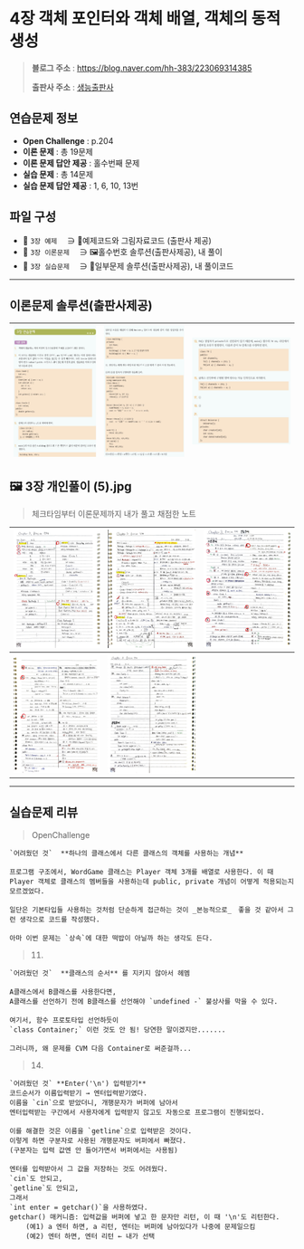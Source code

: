 # 4장 객체 포인터와 객체 배열, 객체의 동적 생성
> **블로그 주소** : https://blog.naver.com/hh-383/223069314385
> 
> **출판사 주소** : [생능출판사](https://www.booksr.co.kr/product/%eb%aa%85%ed%92%88-c-programming%ea%b0%9c%ec%a0%95%ed%8c%90/)


## 연습문제 정보
* **Open Challenge** : p.204
* **이론 문제** : 총 19문제
* **이론 문제 답안 제공** : 홀수번째 문제
* **실습 문제** : 총 14문제
* **실습 문제 답안 제공** : 1, 6, 10, 13번


## 파일 구성
* 📁 `3장 예제` 　∋ 📄예제코드와 그림자료코드 (출판사 제공)
* 📁 `3장 이론문제` 　∋ 🖼️홀수번호 솔루션(출판사제공), 내 풀이
* 📁 `3장 실습문제` 　∋ 📄일부문제 솔루션(출판사제공), 내 풀이코드

---

## 이론문제 솔루션(출판사제공)
| ![sol1](https://github.com/learner-nosilv/learning-Cpp/blob/master/%EB%AA%85%ED%92%88Cpp/03%EC%9E%A5%20%ED%81%B4%EB%9E%98%EC%8A%A4%EC%99%80%20%EA%B0%9D%EC%B2%B4/3%EC%9E%A5%20%EC%9D%B4%EB%A1%A0%EB%AC%B8%EC%A0%9C/3%EC%9E%A5%20%EC%9D%B4%EB%A1%A0%EB%AC%B8%EC%A0%9C%20%ED%99%80%EC%88%98%EB%B2%88%ED%98%B8%20%EC%A0%95%EB%8B%B5%20(1).jpg) | ![sol2](https://github.com/learner-nosilv/learning-Cpp/blob/master/%EB%AA%85%ED%92%88Cpp/03%EC%9E%A5%20%ED%81%B4%EB%9E%98%EC%8A%A4%EC%99%80%20%EA%B0%9D%EC%B2%B4/3%EC%9E%A5%20%EC%9D%B4%EB%A1%A0%EB%AC%B8%EC%A0%9C/3%EC%9E%A5%20%EC%9D%B4%EB%A1%A0%EB%AC%B8%EC%A0%9C%20%ED%99%80%EC%88%98%EB%B2%88%ED%98%B8%20%EC%A0%95%EB%8B%B5%20(2).jpg) | ![sol3](https://github.com/learner-nosilv/learning-Cpp/blob/master/%EB%AA%85%ED%92%88Cpp/03%EC%9E%A5%20%ED%81%B4%EB%9E%98%EC%8A%A4%EC%99%80%20%EA%B0%9D%EC%B2%B4/3%EC%9E%A5%20%EC%9D%B4%EB%A1%A0%EB%AC%B8%EC%A0%9C/3%EC%9E%A5%20%EC%9D%B4%EB%A1%A0%EB%AC%B8%EC%A0%9C%20%ED%99%80%EC%88%98%EB%B2%88%ED%98%B8%20%EC%A0%95%EB%8B%B5%20(3).jpg) |
| --  | -- | -- |


## 🖼️ 3장 개인풀이 (5).jpg
>체크타임부터 이론문제까지 내가 풀고 채점한 노트

| ![1](https://github.com/learner-nosilv/learning-Cpp/blob/master/%EB%AA%85%ED%92%88Cpp/03%EC%9E%A5%20%ED%81%B4%EB%9E%98%EC%8A%A4%EC%99%80%20%EA%B0%9D%EC%B2%B4/3%EC%9E%A5%20%EC%9D%B4%EB%A1%A0%EB%AC%B8%EC%A0%9C/3%EC%9E%A5%20%EA%B0%9C%EC%9D%B8%ED%92%80%EC%9D%B4%20(1).jpg) | ![2](https://github.com/learner-nosilv/learning-Cpp/blob/master/%EB%AA%85%ED%92%88Cpp/03%EC%9E%A5%20%ED%81%B4%EB%9E%98%EC%8A%A4%EC%99%80%20%EA%B0%9D%EC%B2%B4/3%EC%9E%A5%20%EC%9D%B4%EB%A1%A0%EB%AC%B8%EC%A0%9C/3%EC%9E%A5%20%EA%B0%9C%EC%9D%B8%ED%92%80%EC%9D%B4%20(2).jpg) | ![3](https://github.com/learner-nosilv/learning-Cpp/blob/master/%EB%AA%85%ED%92%88Cpp/03%EC%9E%A5%20%ED%81%B4%EB%9E%98%EC%8A%A4%EC%99%80%20%EA%B0%9D%EC%B2%B4/3%EC%9E%A5%20%EC%9D%B4%EB%A1%A0%EB%AC%B8%EC%A0%9C/3%EC%9E%A5%20%EA%B0%9C%EC%9D%B8%ED%92%80%EC%9D%B4%20(3).jpg) |
| -- | -- | -- |
| ![4](https://github.com/learner-nosilv/learning-Cpp/blob/master/%EB%AA%85%ED%92%88Cpp/03%EC%9E%A5%20%ED%81%B4%EB%9E%98%EC%8A%A4%EC%99%80%20%EA%B0%9D%EC%B2%B4/3%EC%9E%A5%20%EC%9D%B4%EB%A1%A0%EB%AC%B8%EC%A0%9C/3%EC%9E%A5%20%EA%B0%9C%EC%9D%B8%ED%92%80%EC%9D%B4%20(4).jpg) | ![5](https://github.com/learner-nosilv/learning-Cpp/blob/master/%EB%AA%85%ED%92%88Cpp/03%EC%9E%A5%20%ED%81%B4%EB%9E%98%EC%8A%A4%EC%99%80%20%EA%B0%9D%EC%B2%B4/3%EC%9E%A5%20%EC%9D%B4%EB%A1%A0%EB%AC%B8%EC%A0%9C/3%EC%9E%A5%20%EA%B0%9C%EC%9D%B8%ED%92%80%EC%9D%B4%20(5).jpg) |  |

---

## 실습문제 리뷰

> OpenChallenge

    `어려웠던 것`  **하나의 클래스에서 다른 클래스의 객체를 사용하는 개념**

    프로그램 구조에서, WordGame 클래스는 Player 객체 3개를 배열로 사용한다. 이 때 Player 객체로 클래스의 멤버들을 사용하는데 public, private 개념이 어떻게 적용되는지 모르겠었다.

    일단은 기본타입들 사용하는 것처럼 단순하게 접근하는 것이 _본능적으로_　좋을 것 같아서 그런 생각으로 코드를 작성했다.

    아마 이번 문제는 `상속`에 대한 떡밥이 아닐까 하는 생각도 든다.
    
> 11. 
    `어려웠던 것`  **클래스의 순서** 를 지키지 않아서 헤멤
    
    A클래스에서 B클래스를 사용한다면,
    A클래스를 선언하기 전에 B클래스를 선언해야 `undefined -` 불상사를 막을 수 있다.

    여기서, 함수 프로토타입 선언하듯이
    `class Container;` 이런 것도 안 됨! 당연한 말이겠지만.......

    그러니까, 왜 문제를 CVM 다음 Container로 써준걸까...

> 14.
    `어려웠던 것` **Enter('\n') 입력받기**
    코드순서가 이름입력받기 → 엔터입력받기였다.
    이름을 `cin`으로 받았더니, 개행문자가 버퍼에 남아서
    엔터입력받는 구간에서 사용자에게 입력받지 않고도 자동으로 프로그램이 진행되었다.
    
    이를 해결한 것은 이름을 `getline`으로 입력받은 것이다.
    이렇게 하면 구분자로 사용된 개행문자도 버퍼에서 빠졌다.
    (구분자는 입력 값엔 안 들어가면서 버퍼에서는 사용됨)

    엔터를 입력받아서 그 값을 저장하는 것도 어려웠다.
    `cin`도 안되고,
    `getline`도 안되고,
    그래서
    `int enter = getchar()`을 사용하였다.
    getchar() 매커니즘: 입력값을 버퍼에 넣고 한 문자만 리턴, 이 때 '\n'도 리턴한다.
        (예1) a 엔터 하면, a 리턴, 엔터는 버퍼에 남아있다가 나중에 문제일으킴
        (예2) 엔터 하면, 엔터 리턴 ← 내가 선택
